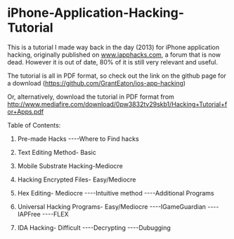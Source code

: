# iPhone-Application-Hacking-Tutorial
This is a tutorial I made way back in the day (2013) for iPhone application hacking, originally published on www.iapphacks.com, a forum that is now dead. However it is out of date, 80% of it is still very relevant and useful.

The tutorial is all in PDF format, so check out the link on the github page for a download (https://github.com/GrantEaton/ios-app-hacking) 

Or, alternatively, download the tutorial in PDF format from http://www.mediafire.com/download/0pw3832tv29skb1/Hacking+Tutorial+for+Apps.pdf

Table of Contents: 

1. Pre-made Hacks 
----Where to Find hacks 

2. Text Editing Method- Basic
3. Mobile Substrate Hacking-Mediocre 
4. Hacking Encrypted Files- Easy/Mediocre 
5. Hex Editing- Mediocre 
----Intuitive method 
----Additional Programs 

6. Universal Hacking Programs- Easy/Mediocre 
----IGameGuardian 
----IAPFree ----FLEX 

7. IDA Hacking- Difficult 
----Decrypting 
----Dubugging 
